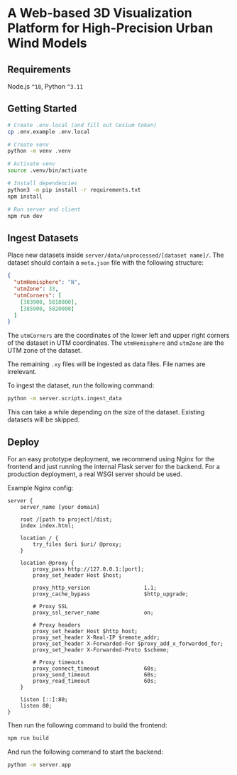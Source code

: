 # A Web-based 3D Visualization Platform for High-Precision Urban Wind Models

## Requirements

Node.js `^18`, Python `^3.11`

## Getting Started

```bash
# Create .env.local (and fill out Cesium token)
cp .env.example .env.local

# Create venv
python -m venv .venv

# Activate venv
source .venv/bin/activate

# Install dependencies
python3 -m pip install -r requirements.txt
npm install

# Run server and client
npm run dev
```

## Ingest Datasets

Place new datasets inside `server/data/unprocessed/[dataset name]/`.
The dataset should contain a `meta.json` file with the following structure:

```json
{
  "utmHemisphere": "N",
  "utmZone": 33,
  "utmCorners": [
    [383900, 5818000],
    [385900, 5820000]
  ]
}
```

The `utmCorners` are the coordinates of the lower left and upper right corners of the dataset in UTM coordinates.
The `utmHemisphere` and `utmZone` are the UTM zone of the dataset.

The remaining `.xy` files will be ingested as data files.
File names are irrelevant.

To ingest the dataset, run the following command:

```bash
python -m server.scripts.ingest_data
```

This can take a while depending on the size of the dataset. Existing datasets will be skipped.

## Deploy

For an easy prototype deployment, we recommend using Nginx for the frontend and just running the internal Flask server for the backend.
For a production deployment, a real WSGI server should be used.

Example Nginx config:

```nginx
server {
    server_name [your domain]

    root /[path to project]/dist;
    index index.html;

    location / {
        try_files $uri $uri/ @proxy;
    }

    location @proxy {
        proxy_pass http://127.0.0.1:[port];
        proxy_set_header Host $host;

        proxy_http_version                 1.1;
        proxy_cache_bypass                 $http_upgrade;

        # Proxy SSL
        proxy_ssl_server_name              on;

        # Proxy headers
        proxy_set_header Host $http_host;
        proxy_set_header X-Real-IP $remote_addr;
        proxy_set_header X-Forwarded-For $proxy_add_x_forwarded_for;
        proxy_set_header X-Forwarded-Proto $scheme;

        # Proxy timeouts
        proxy_connect_timeout              60s;
        proxy_send_timeout                 60s;
        proxy_read_timeout                 60s;
    }

    listen [::]:80;
    listen 80;
}
```

Then run the following command to build the frontend:

```bash
npm run build
```

And run the following command to start the backend:

```bash
python -m server.app
```
